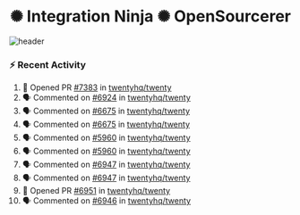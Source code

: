  
<h1 align="center">✺ Integration Ninja ✺ OpenSourcerer</h1>

![header](https://github.com/Nabhag8848/Nabhag8848/assets/65061890/3ecbdaa2-ea2a-4413-a40a-87945f5fb05a)

### :zap: Recent Activity

<!--START_SECTION:activity-->
1. 💪 Opened PR [#7383](https://github.com/twentyhq/twenty/pull/7383) in [twentyhq/twenty](https://github.com/twentyhq/twenty)
2. 🗣 Commented on [#6924](https://github.com/twentyhq/twenty/issues/6924#issuecomment-2387734804) in [twentyhq/twenty](https://github.com/twentyhq/twenty)
3. 🗣 Commented on [#6675](https://github.com/twentyhq/twenty/issues/6675#issuecomment-2387734267) in [twentyhq/twenty](https://github.com/twentyhq/twenty)
4. 🗣 Commented on [#6675](https://github.com/twentyhq/twenty/issues/6675#issuecomment-2387717816) in [twentyhq/twenty](https://github.com/twentyhq/twenty)
5. 🗣 Commented on [#5960](https://github.com/twentyhq/twenty/issues/5960#issuecomment-2386675356) in [twentyhq/twenty](https://github.com/twentyhq/twenty)
6. 🗣 Commented on [#5960](https://github.com/twentyhq/twenty/issues/5960#issuecomment-2386671071) in [twentyhq/twenty](https://github.com/twentyhq/twenty)
7. 🗣 Commented on [#6947](https://github.com/twentyhq/twenty/issues/6947#issuecomment-2350960097) in [twentyhq/twenty](https://github.com/twentyhq/twenty)
8. 🗣 Commented on [#6947](https://github.com/twentyhq/twenty/issues/6947#issuecomment-2338111724) in [twentyhq/twenty](https://github.com/twentyhq/twenty)
9. 💪 Opened PR [#6951](https://github.com/twentyhq/twenty/pull/6951) in [twentyhq/twenty](https://github.com/twentyhq/twenty)
10. 🗣 Commented on [#6946](https://github.com/twentyhq/twenty/issues/6946#issuecomment-2338044478) in [twentyhq/twenty](https://github.com/twentyhq/twenty)
<!--END_SECTION:activity-->

  



